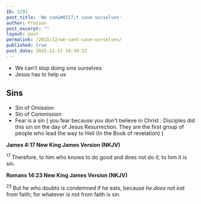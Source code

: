 ```yaml
---
ID: 5291
post_title: 'We can&#8217;t save ourselves'
author: Praison
post_excerpt: ""
layout: post
permalink: /2015/12/we-cant-save-ourselves/
published: true
post_date: 2015-12-17 18:30:22
---
```

<ul>
	<li>We can't stop doing sins ourselves</li>
	<li>Jesus has to help us</li>
</ul>
<h2><strong>Sins</strong></h2>
<ul>
	<li>Sin of Omission</li>
	<li>Sin of Commission</li>
	<li>Fear is a sin ( you fear because you don't believe in Christ : Disciples did this sin on the day of Jesus Resurrection. They are the first group of people who lead the way to Hell (In the Book of revelation) )</li>
</ul>
<strong><span class="passage-display-bcv">James 4:17
</span><span class="passage-display-version">New King James Version (NKJV)</span></strong>

<span id="en-NKJV-30355" class="text Jas-4-17"><sup class="versenum">17 </sup>Therefore, to him who knows to do good and does not do <i>it,</i> to him it is sin.</span>

<strong><span class="passage-display-bcv">Romans 14:23
</span><span class="passage-display-version">New King James Version (NKJV)</span></strong>

<span id="en-NKJV-28304" class="text Rom-14-23"><sup class="versenum">23 </sup>But he who doubts is condemned if he eats, because <i>he does</i> not <i>eat</i> from faith; for whatever <i>is</i> not from faith is sin.</span>

&nbsp;